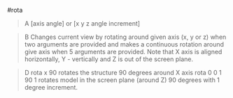 #rota

>A [axis angle] or [x y z angle increment]

>B Changes current view by rotating around given axis (x, y or z) when two arguments are provided and makes a continuous rotation around give axis when 5 arguments are provided. Note that X axis is aligned horizontally, Y - vertically and Z is out of the screen plane.

>D rota x 90 rotates the structure 90 degrees around X axis
rota 0 0 1 90 1 rotates model in the screen plane (around Z) 90 degrees with 1 degree increment. 
